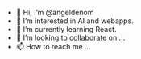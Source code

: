 - 👋 Hi, I’m @angeldenom
- 👀 I’m interested in AI and webapps.
- 🌱 I’m currently learning React.
- 💞️ I’m looking to collaborate on ...
- 📫 How to reach me ...

<!---
angeldenom/angeldenom is a ✨ special ✨ repository because its `README.md` (this file) appears on your GitHub profile.
You can click the Preview link to take a look at your changes.
--->
